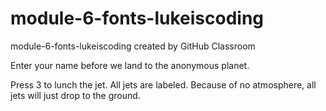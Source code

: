 # module-6-fonts-lukeiscoding
module-6-fonts-lukeiscoding created by GitHub Classroom

Enter your name before we land to the anonymous planet.

Press 3 to lunch the jet. All jets are labeled. Because of no atmosphere, all jets will just drop to the ground.

